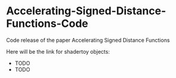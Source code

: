 # Accelerating-Signed-Distance-Functions-Code
Code release of the paper Accelerating Signed Distance Functions

Here will be the link for shadertoy objects:
- TODO
- TODO
